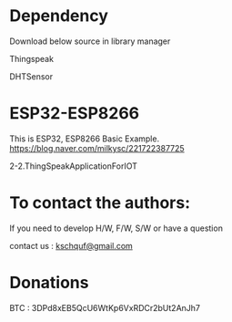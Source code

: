 # Dependency

  Download below source in library manager
  
  Thingspeak
  
  DHTSensor

# ESP32-ESP8266

   This is ESP32, ESP8266 Basic Example. 
   https://blog.naver.com/milkysc/221722387725
   
   2-2.ThingSpeakApplicationForIOT

# To contact the authors:

If you need to develop H/W, F/W, S/W or have a question

contact us : kschquf@gmail.com


# Donations

BTC : 3DPd8xEB5QcU6WtKp6VxRDCr2bUt2AnJh7
